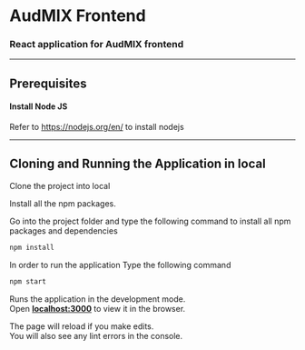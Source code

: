 # AudMIX Frontend

### React application for AudMIX frontend

---

## Prerequisites

#### Install Node JS

Refer to https://nodejs.org/en/ to install nodejs

---

## Cloning and Running the Application in local

Clone the project into local

Install all the npm packages.

Go into the project folder and type the following command to install all npm packages and dependencies

```bash
npm install
```

In order to run the application Type the following command

```bash
npm start
```

Runs the application in the development mode.<br />
Open **[localhost:3000](http://localhost:3000)** to view it in the browser.

The page will reload if you make edits.<br />
You will also see any lint errors in the console.
